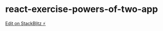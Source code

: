 # react-exercise-powers-of-two-app

[Edit on StackBlitz ⚡️](https://stackblitz.com/edit/react-exercise-powers-of-two-app)